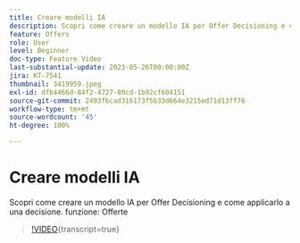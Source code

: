 ```yaml
---
title: Creare modelli IA
description: Scopri come creare un modello IA per Offer Decisioning e come applicarlo a una decisione.
feature: Offers
role: User
level: Beginner
doc-type: Feature Video
last-substantial-update: 2023-05-26T00:00:00Z
jira: KT-7541
thumbnail: 3419959.jpeg
exl-id: dfb4466d-84f2-4727-80cd-1b92cf604151
source-git-commit: 2493f6cad316173f5b33d664e3215ed71d13ff76
workflow-type: tm+mt
source-wordcount: '45'
ht-degree: 100%

---
```


# Creare modelli IA

Scopri come creare un modello IA per Offer Decisioning e come applicarlo a una decisione.
funzione: Offerte

>[!VIDEO](https://video.tv.adobe.com/v/3419959/?learn=on){transcript=true}

